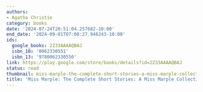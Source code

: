 ```yaml
---
authors:
- Agatha Christie
category: books
date: '2024-07-24T20:51:04.257682-10:00'
end_date: '2024-09-01T07:08:27.946243-10:00'
ids:
  google_books: 2Z33AAAAQBAJ
  isbn_10: '0062330551'
  isbn_13: '9780062330550'
link: https://play.google.com/store/books/details?id=2Z33AAAAQBAJ
status: read
thumbnail: miss-marple-the-complete-short-stories-a-miss-marple-collection-agatha-christie-cover.jpg
title: 'Miss Marple: The Complete Short Stories: A Miss Marple Collection'
---
```

